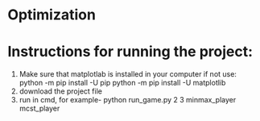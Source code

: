 # Optimization
# Instructions for running the project:
1. Make sure that matplotlab is installed in your computer
if not use:
python -m pip install -U pip
python -m pip install -U matplotlib 
2. download the project file
3. run in cmd, for example- python run_game.py 2 3 minmax_player mcst_player
